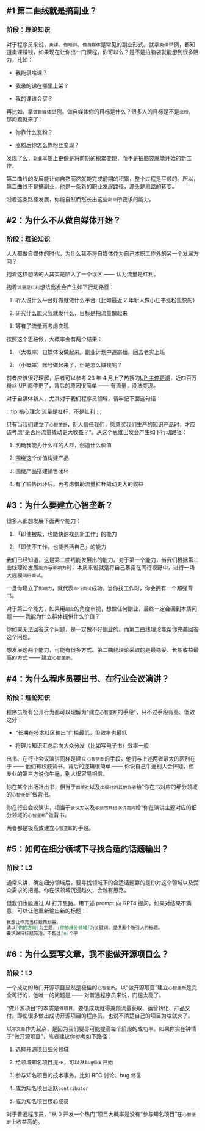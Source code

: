 ## #1 第二曲线就是搞副业？

### 阶段：理论知识

对于程序员来说，`卖课`、`做培训`、`做自媒体`是常见的副业形式。就拿`卖课`举例，都知道卖课赚钱，如果现在让你出一门课程，你可以么？是不是拍脑袋就能想到很多阻力，比如：

- 我能录啥课？

- 我录的课在哪里上架？

- 我的课谁会买？

再比如，拿`做自媒体`举例。做自媒体你的目标是什么？很多人的目标是不是`涨粉`，那问题就来了：

- 你靠什么涨粉？

- 涨粉后你怎么靠粉丝变现？

发现了么，`副业`本质上更像是将前期的积累变现，而不是拍脑袋就能开始的新工作。

第二曲线的发展能让你自然而然就能完成前期的积累，整个过程是平顺的。所以，第二曲线不是搞副业，他是一条新的职业发展路径，源头是思路的转变。

沿着这条路径发展，你能自然而然长出这些`副业`所要求的能力。

## #2：为什么不从做自媒体开始？

### 阶段：理论知识

人人都做自媒体的时代，为什么我不将自媒体作为自己本职工作外的另一个发展方向？

抱着这样想法的人其实是陷入了一个误区 —— 认为流量是红利。

抱着`流量是红利`想法出发会产生如下行动路径：

1. 听人说什么平台好做就做什么平台（比如最近 2 年新人做小红书涨粉蛮快的）

2. 研究什么能火我就发什么，目标是把流量做起来

3. 等有了流量再考虑变现

按照这个思路做，大概率会有两个结果：

1. （大概率）自媒体没做起来。副业计划中道崩殂，回去老实上班

2. （小概率）账号做起来了，但是怎么赚钱呢？

前者应该很好理解，后者可以参考 23 年 4 月上了热搜的[UP 主停更潮](https://baijiahao.baidu.com/s?id=1762064108993037680&wfr=spider&for=pc)，近四百万粉丝 UP 都停更了，背后的原因很简单 —— 有流量，没法变现。

对于自媒体新人，尤其对于我们程序员领域，请牢记下面这句话：

:::tip 核心理念
流量是杠杆，不是红利
:::

只有当我们建立了`心智垄断`，别人信任我们，愿意买我们生产的知识产品时，才应该考虑“是否用流量撬动更大收益？”。从这个思维出发会产生如下行动路径：

1. 明确我能为什么样的人群，创造什么价值

2. 围绕这个价值构建产品

3. 围绕产品搭建销售闭环

4. 有了销售闭环后，再考虑借助流量杠杆撬动更大的收益

## #3：为什么要建立心智垄断？

很多人都想发展下面两个能力：

1. 「即使被裁，也能快速找到新工作」的能力

2. 「即使不工作，也能养活自己」的能力

我们已经知道，这是第二曲线能发展出的能力。对于第一个能力，当我们根据第二曲线理论发展`能力`与`影响力`时，本质来说就是将自己暴露在同行视野中，进行一场大规模`同行面试`。

一旦你建立了`影响力`，就代表`同行面试`成功。当你找工作时，你会拥有一个超强背书。

对于第二个能力，如果用`副业`的角度审视，想做任何副业，最终一定会回到本质问题 —— 我能为什么群体提供什么价值？

你如果无法回答这个问题，是一定做不好副业的。而第二曲线理论能帮你完美回答这个问题。

想发展这两个能力，可能有很多方式。第二曲线理论采取的是最稳妥、长期收益最高的方式 —— 建立`心智垄断`。

## #4：为什么程序员要出书、在行业会议演讲？

### 阶段：理论知识

程序员所有公开行为都可以理解为“建立`心智垄断`的手段”，只不过手段有高、低效之分：

- “长期在技术社区输出”门槛最低，但效率也最低

- 将碎片知识汇总后向大众分发（比如写电子书）效率一般

出书、在行业会议演讲同样是建立`心智垄断`的手段，他们与上述两者最大的区别在于 —— 他们有权威背书。背后的逻辑很简单 —— 你说自己牛逼别人会怀疑，但专业的第三方说你牛逼，别人很容易相信。

你在某个出版社出书，相当于`出版社`以及`出版社的其他作者`给“你在书对应的细分领域的`心智垄断`”做背书。

你在行业会议演讲，相当于`会议方`以及`与会的其他演讲嘉宾`给“你在演讲主题对应的细分领域的`心智垄断`”做背书。

两者都是极高效建立`心智垄断`的手段。

## #5：如何在细分领域下寻找合适的话题输出？

### 阶段：L2

通常来讲，确定细分领域后，要寻找领域下的合适话题靠的是你对这个领域以及受众需求的把握。你在该领域沉浸越久，会越有思路。

但我们也能通过 AI 打开思路。用下述 prompt 向 GPT4 提问，如果对结果不满意，可以让他重新输出新的标题：

```md
我想让你充当标题策划器。
请以[你的方向]为主题，[你的细分领域]为关键词，提供五个吸引人的标题。
要求保持标题简洁，不超过[n]个字
```

## #6：为什么要写文章，我不能做开源项目么？

### 阶段：L2

一个成功的热门开源项目显然是极佳的`心智垄断`。以“做开源项目”建立`心智垄断`是完全可行的，他唯一的问题是 —— 对普通程序员来说，门槛太高了。

“做开源项目”的本质是`做项目`，要想成功就得兼顾流量获取、运营转化、产品交付。即使很多做出成功开源项目的程序员，也说不清楚自己的项目为啥就火了。

以`写文章`作为起点，是因为我们要尽可能提高每个阶段的成功率。如果你实在钟情于“做开源项目”，笔者建议你参考如下路径：

1. 选择开源项目细分领域

2. 给领域知名项目提`PR`，可以从`bug修复`开始

3. 参与知名项目的技术事务，比如 RFC 讨论、bug 修复

4. 成为知名项目活跃`contributor`

5. 成为知名项目核心成员

对于普通程序员，“从 0 开发一个热门”项目大概率是没有“参与知名项目”在`心智垄断`上收益高的。

